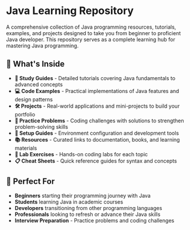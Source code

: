 # Java Learning Repository

A comprehensive collection of Java programming resources, tutorials, examples, and projects designed to take you from beginner to proficient Java developer. This repository serves as a complete learning hub for mastering Java programming.

## 🚀 What's Inside

- **📖 Study Guides** - Detailed tutorials covering Java fundamentals to advanced concepts
- **💻 Code Examples** - Practical implementations of Java features and design patterns  
- **🛠️ Projects** - Real-world applications and mini-projects to build your portfolio
- **📝 Practice Problems** - Coding challenges with solutions to strengthen problem-solving skills
- **🔧 Setup Guides** - Environment configuration and development tools
- **📚 Resources** - Curated links to documentation, books, and learning materials
- **🧪 Lab Exercises** - Hands-on coding labs for each topic
- **📋 Cheat Sheets** - Quick reference guides for syntax and concepts

## 🎯 Perfect For

- **Beginners** starting their programming journey with Java
- **Students** learning Java in academic courses
- **Developers** transitioning from other programming languages
- **Professionals** looking to refresh or advance their Java skills
- **Interview Preparation** - Practice problems and coding challenges

